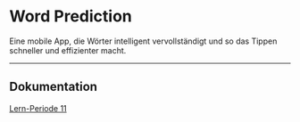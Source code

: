 # Word Prediction             
Eine mobile App, die Wörter intelligent vervollständigt und so das Tippen schneller und effizienter macht.

-----------------------------------------------

## Dokumentation 

[Lern-Periode 11](https://github.com/Fynn8962/Lern-Periode-11)
